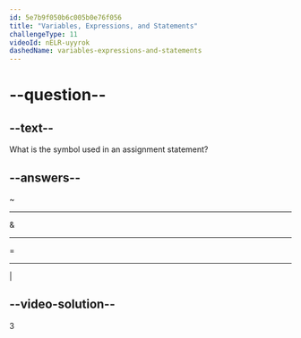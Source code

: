 ```yaml
---
id: 5e7b9f050b6c005b0e76f056
title: "Variables, Expressions, and Statements"
challengeType: 11
videoId: nELR-uyyrok
dashedName: variables-expressions-and-statements
---
```


# --question--

## --text--

What is the symbol used in an assignment statement?

## --answers--

~

---

&

---

=

---

\|

## --video-solution--

3
